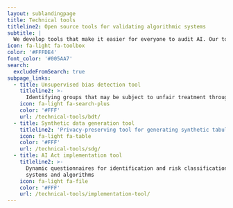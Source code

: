 ```yaml
---
layout: sublandingpage
title: Technical tools
titleline2: Open source tools for validating algorithmic systems
subtitle: |
  We develop tools that make it easier for everyone to audit AI. Our tools are open source available and work local-first. This means that data don't leave the environment of your organization, doesn't rely on cloud platforms and can be used in a privacy-preserving way.
icon: fa-light fa-toolbox
color: '#FFFDE4'
font_color: '#005AA7'
search:
  excludeFromSearch: true
subpage_links:
  - title: Unsupervised bias detection tool
    titleline2: >-
      Identifying groups that may be subject to unfair treatment through anomaly detection
    icon: fa-light fa-search-plus
    color: '#FFF'
    url: /technical-tools/bdt/
  - title: Synthetic data generation tool
    titleline2: 'Privacy-preserving tool for generating synthetic tabular data  '
    icon: fa-light fa-table
    color: '#FFF'
    url: /technical-tools/sdg/
  - title: AI Act implementation tool
    titleline2: >-
      Dynamic questionnaires for identification and risk classification of AI
      systems and algorithms
    icon: fa-light fa-file
    color: '#FFF'
    url: /technical-tools/implementation-tool/
---
```


